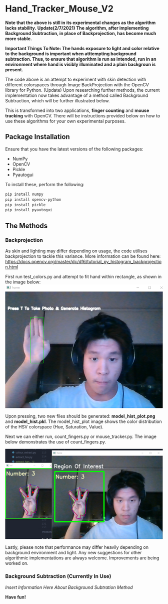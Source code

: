 # Hand_Tracker_Mouse_V2

**Note that the above is still in its experimental changes as the algorithm lacks stability.**
**Update(2/7/2021) The algorithm, after implementing Background Subtraction, in place of Backprojection, has become much more stable.**

**Important Things To Note: The hands exposure to light and color relative to the background is important when atttempting background subtraction. Thus, to ensure that algorithm is run as intended, run in an environment where hand is visibly illuminated and a plain backgroun is present.**

The code above is an attempt to experiment with skin detection with different colorspaces through Image BackProjection with the OpenCV library for Python. (Update) Upon researching further methods, the current implementation now takes advantage of a method called Background Subtraction, which will be further illustrated below.

This is transformed into two applications, **finger counting** and **mouse tracking** with OpenCV. There will be instructions provided below on how to use these algorithms for your own experimental purposes.

## Package Installation

Ensure that you have the latest versions of the following packages:
* NumPy
* OpenCV
* Pickle
* Pyautogui

To install these, perform the following:
```bash
pip install numpy
pip install opencv-python
pip install pickle
pip install pyautogui
```

## The Methods

### Backprojection

As skin and lighting may differ depending on usage, the code utilises backprojection to tackle this variance. More information can be found here: https://docs.opencv.org/master/dc/df6/tutorial_py_histogram_backprojection.html

First run test_colors.py and attempt to fit hand within rectangle, as shown in the image below:
![Extract Histogram For BackProjection](/images/showing_extract_histogram.png)

Upon pressing, two new files should be generated: **model_hist_plot.png** and **model_hist.pkl**. The model_hist_plot image shows the color distribution of the HSV colorspace (Hue, Saturation, Value).

Next we can either run, count_fingers.py or mouse_tracker.py. The image below demonstrates the use of count_fingers.py.

![Using Count_Fingers.py](/images/counting_fingers.png)

Lastly, please note that performance may differ heavily depending on background environment and light. Any new suggestions for other algorithmic implementations are always welcome. Improvements are being worked on.

### Background Subtraction (Currently In Use)

*Insert Information Here About Background Subtration Method*

**Have fun!**




